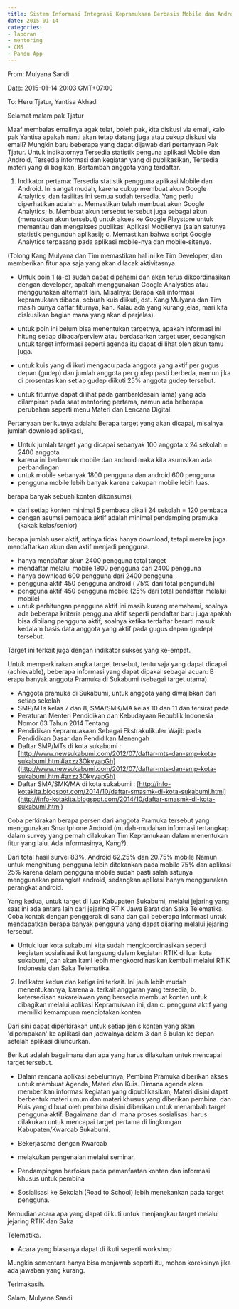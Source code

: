 ```yaml
---
title: Sistem Informasi Integrasi Kepramukaan Berbasis Mobile dan Android - Mentoring 14 Januari 2015
date: 2015-01-14
categories:
- laporan
- mentoring
- CMS
- Pandu App
---
```


From: Mulyana Sandi 

Date: 2015-01-14 20:03 GMT+07:00 

To: Heru Tjatur, Yantisa Akhadi

Selamat malam pak Tjatur 

Maaf membalas emailnya agak telat, boleh pak, kita diskusi via email, kalo pak Yantisa apakah nanti akan tetap datang juga atau cukup diskusi via email? 
Mungkin baru beberapa yang dapat dijawab dari pertanyaan Pak Tjatur. 
Untuk indikatornya 
Tersedia statistik penguna aplikasi Mobile dan Android, 
Tersedia informasi dan kegiatan yang di publikasikan, 
Tersedia materi yang di bagikan, 
Bertambah anggota yang terdaftar.

1. Indikator pertama: Tersedia statistik pengguna aplikasi Mobile dan Android. Ini sangat mudah, karena cukup membuat akun Google Analytics, dan fasilitas ini semua sudah tersedia. 
Yang perlu diperhatikan adalah 
a. Memastikan telah membuat akun Google Analytics; 
b. Membuat akun tersebut tersebut juga sebagai akun (menautkan akun tersebut) untuk akses ke Google Playstore untuk memantau dan mengakses publikasi Aplikasi Mobilenya (salah satunya statistik pengunduh aplikasi); 
c. Memastikan bahwa script Google Analytics terpasang pada aplikasi mobile-nya dan mobile-sitenya.

(Tolong Kang Mulyana dan Tim memastikan hal ini ke Tim Developer, dan memberikan fitur apa saja yang akan dilacak aktivitasnya.

* Untuk poin 1 (a-c) sudah dapat dipahami dan akan terus dikoordinasikan dengan developer, apakah menggunakan Google Analystics atau menggunakan alternatif lain.
Misalnya: Berapa kali informasi kepramukaan dibaca, sebuah kuis diikuti, dst. Kang Mulyana dan Tim masih punya daftar fiturnya, kan. Kalau ada yang kurang jelas, mari kita diskusikan bagian mana yang akan diperjelas).

* untuk poin ini belum bisa menentukan targetnya, apakah informasi ini hitung setiap dibaca/perview atau berdasarkan target user, sedangkan untuk target informasi seperti agenda itu dapat di lihat oleh akun tamu juga.
* untuk kuis yang di ikuti mengacu pada anggota yang aktif per gugus depan (gudep) dan jumlah anggota per gudep pasti berbeda, namun jika di prosentasikan setiap gudep diikuti 25% anggota gudep tersebut.
* untuk fiturnya dapat dilihat pada gambar(desain lama) yang ada dilampiran pada saat mentoring pertama, namun ada beberapa perubahan seperti menu Materi dan Lencana Digital.

Pertanyaan berikutnya adalah: Berapa target yang akan dicapai, misalnya jumlah download aplikasi,

* Untuk jumlah target yang dicapai sebanyak 100 anggota x 24 sekolah = 2400 anggota
* karena ini berbentuk mobile dan android maka kita asumsikan ada perbandingan
* untuk mobile sebanyak 1800 pengguna dan android 600 pengguna
* pengguna mobile lebih banyak karena cakupan mobile lebih luas.

berapa banyak sebuah konten dikonsumsi,

* dari setiap konten minimal 5 pembaca dikali 24 sekolah = 120 pembaca
* dengan asumsi pembaca aktif adalah minimal pendamping pramuka (kakak kelas/senior)

berapa jumlah user aktif, artinya tidak hanya download, tetapi mereka juga mendaftarkan akun dan aktif menjadi pengguna.

* hanya mendaftar akun 2400 pengguna total target
* mendaftar melalui mobile 1800 pengguna dari 2400 pengguna
* hanya download 600 pengguna dari 2400 pengguna
* pengguna aktif 450 pengguna android ( 75% dari total pengunduh)
* pengguna aktif 450 pengguna mobile (25% dari total pendaftar melalui mobile)
* untuk perhitungan pengguna aktif ini masih kurang memahami, soalnya ada beberapa kriteria pengguna aktif seperti pendaftar baru juga 
 apakah bisa dibilang pengguna aktif, soalnya ketika terdaftar berarti masuk kedalam basis data anggota yang aktif pada gugus depan (gudep) tersebut.

Target ini terkait juga dengan indikator sukses yang ke-empat.

Untuk memperkirakan angka target tersebut, tentu saja yang dapat dicapai (achievable), beberapa informasi yang dapat dipakai sebagai acuan: B
erapa banyak anggota Pramuka di Sukabumi (sebagai target utama).

* Anggota pramuka di Sukabumi, untuk anggota yang diwajibkan dari setiap sekolah
* SMP/MTs kelas 7 dan 8, SMA/SMK/MA kelas 10 dan 11 dan tersirat pada
* Peraturan Menteri Pendidikan dan Kebudayaan Republik Indonesia Nomor 63 Tahun 2014 Tentang
* Pendidikan Kepramuakaan Sebagai Ekstrakulikuler Wajib pada Pendidikan Dasar dan Pendidikan Menengah
* Daftar SMP/MTs di kota sukabumi : [http://www.newsukabumi.com/2012/07/daftar-mts-dan-smp-kota-sukabumi.html#axzz3OkyyapGh](http://www.newsukabumi.com/2012/07/daftar-mts-dan-smp-kota-sukabumi.html#axzz3OkyyapGh)
* Daftar SMA/SMK/MA di kota sukabumi : [http://info-kotakita.blogspot.com/2014/10/daftar-smasmk-di-kota-sukabumi.html](http://info-kotakita.blogspot.com/2014/10/daftar-smasmk-di-kota-sukabumi.html)

Coba perkirakan berapa persen dari anggota Pramuka tersebut yang menggunakan Smartphone Android (mudah-mudahan informasi tertangkap dalam survey yang pernah dilakukan Tim Kepramukaan dalam menentukan fitur yang lalu. Ada informasinya, Kang?).

Dari total hasil survei 83%, Android 62.25% dan 20.75% mobile
Namun untuk menghitung pengguna lebih ditekankan pada mobile 75% dan aplikasi 25% karena dalam pengguna mobile sudah pasti salah satunya menggunakan perangkat android, sedangkan aplikasi hanya menggunakan perangkat android.

Yang kedua, untuk target di luar Kabupaten Sukabumi, melalui jejaring yang saat ini ada antara lain dari jejaring RTIK Jawa Barat dan Saka Telematika. Coba kontak dengan penggerak di sana dan gali beberapa informasi untuk mendapatkan berapa banyak pengguna yang dapat dijaring melalui jejaring tersebut.

* Untuk luar kota sukabumi kita sudah mengkoordinasikan seperti kegiatan sosialisasi ikut langsung dalam kegiatan RTIK di luar kota sukabumi, dan akan kami lebih mengkoordinasikan kembali melalui RTIK Indonesia dan Saka Telematika.

2. Indikator kedua dan ketiga ini terkait. Ini jauh lebih mudah menentukannya, karena 
a. terkait anggaran yang tersedia, 
b. ketersediaan sukarelawan yang bersedia membuat konten untuk dibagikan melalui aplikasi Kepramukaan ini, dan 
c. pengguna aktif yang memiliki kemampuan menciptakan konten.

Dari sini dapat diperkirakan untuk setiap jenis konten yang akan 'dipompakan' ke aplikasi dan jadwalnya dalam 3 dan 6 bulan ke depan setelah aplikasi diluncurkan.

Berikut adalah bagaimana dan apa yang harus dilakukan untuk mencapai target tersebut.

* Dalam rencana aplikasi sebelumnya, Pembina Pramuka diberikan akses untuk membuat Agenda, Materi dan Kuis. Dimana agenda akan memberikan informasi kegiatan yang dipublikasikan, Materi disini dapat berbentuk materi umum dan materi khusus yang diberikan pembina. dan Kuis yang dibuat oleh pembina disini diberikan untuk menambah target pengguna aktif.
Bagaimana dan di mana proses sosialisasi harus dilakukan untuk mencapai target pertama di lingkungan Kabupaten/Kwarcab Sukabumi.

* Bekerjasama dengan Kwarcab
* melakukan pengenalan melalui seminar,
* Pendampingan berfokus pada pemanfaatan konten dan informasi khusus untuk pembina
* Sosialisasi ke Sekolah (Road to School) lebih menekankan pada target pengguna.

Kemudian acara apa yang dapat diikuti untuk menjangkau target melalui jejaring RTIK dan Saka

Telematika.

* Acara yang biasanya dapat di ikuti seperti workshop

Mungkin sementara hanya bisa menjawab seperti itu, mohon koreksinya jika ada jawaban yang kurang.

Terimakasih.

Salam, Mulyana Sandi
